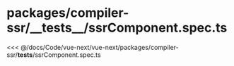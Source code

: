 # packages/compiler-ssr/\_\_tests\_\_/ssrComponent.spec.ts

<<< @/docs/Code/vue-next/vue-next/packages/compiler-ssr/__tests__/ssrComponent.spec.ts
